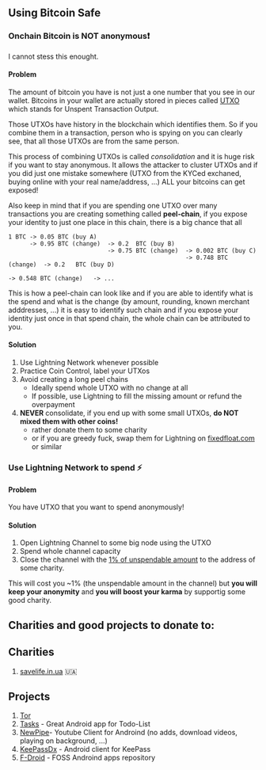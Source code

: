 ## Using Bitcoin Safe

### Onchain Bitcoin is NOT anonymous❗
I cannot stess this enought. 

#### Problem

The amount of bitcoin you have is not just a one number that you see in our wallet. 
Bitcoins in your wallet are actually stored in pieces called [UTXO](https://en.wikipedia.org/wiki/Unspent_transaction_output)
which stands for Unspent Transaction Output.

Those UTXOs have history in the blockchain which identifies them. So if you combine them in a transaction, person
who is spying on you can clearly see, that all those UTXOs are from the same person.

This process of combining UTXOs is called *consolidation* and it is huge risk if you want to stay anonymous. 
It allows the attacker to cluster UTXOs and if you did just one mistake somewhere 
(UTXO from the KYCed exchaned, buying online with your real name/address, ...) ALL your bitcoins can get exposed!

Also keep in mind that if you are spending one UTXO over many transactions you are creating something called **peel-chain**, 
if you expose your identity to just one place in this chain, there is a big chance that all 

```
1 BTC -> 0.05 BTC (buy A)
      -> 0.95 BTC (change)  -> 0.2  BTC (buy B)
                            -> 0.75 BTC (change)  -> 0.002 BTC (buy C)
                                                  -> 0.748 BTC (change)  -> 0.2   BTC (buy D)
                                                                         -> 0.548 BTC (change)   -> ...
 ```

This is how a peel-chain can look like and if you are able to identify what is the spend and what is the change 
(by amount, rounding, known merchant adddresses, ...) it is easy to identify such chain and if you expose your identity just
once in that spend chain, the whole chain can be attributed to you.

#### Solution
1. Use Lightning Network whenever possible
2. Practice Coin Control, label your UTXos
3. Avoid creating a long peel chains
   - Ideally spend whole UTXO with no change at all
   - If possible, use Lightning to fill the missing amount or refund the overpayment
4. **NEVER** consolidate, if you end up with some small UTXOs, **do NOT mixed them with other coins!**
   - rather donate them to some charity
   - or if you are greedy fuck, swap them for Lightning on [fixedfloat.com](https://fixedfloat.com/) or similar

### Use Lightning Network to spend ⚡

#### Problem
You have UTXO that you want to spend anonymously!

#### Solution
1. Open Lightning Channel to some big node using the UTXO
2. Spend whole channel capacity
3. Close the channel with the [1% of unspendable amount](https://github.com/lightning/bolts/blob/master/02-peer-protocol.md#rationale) to the address of some charity.

This will cost you ~1% (the unspendable amount in the channel) but **you will keep your anonymity** and **you will boost your karma** by supportig some good charity.

## Charities and good projects to donate to:

## Charities 
1. [savelife.in.ua](https://savelife.in.ua/en/donate-en/#donate-army-crypto) 🇺🇦
 
## Projects
1. [Tor](https://donate.torproject.org/cryptocurrency/)
2. [Tasks](https://tasks.org/docs/donate/) - Great Android app for Todo-List
3. [NewPipe](https://newpipe.net/donate/)- Youtube Client for Androind (no adds, download videos, playing on background, ...)
4. [KeePassDx](https://www.keepassdx.com/#donation) - Android client for KeePass
5. [F-Droid](https://f-droid.org/en/donate/) - FOSS Androind apps repository
